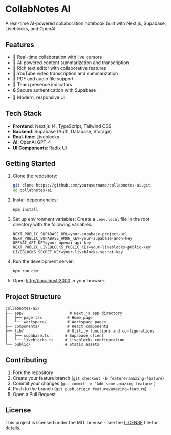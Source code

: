# CollabNotes AI

A real-time AI-powered collaboration notebook built with Next.js, Supabase, Liveblocks, and OpenAI.

## Features

- 🔄 Real-time collaboration with live cursors
- 🤖 AI-powered content summarization and transcription
- 📝 Rich text editor with collaborative features
- 🎥 YouTube video transcription and summarization
- 📄 PDF and audio file support
- 👥 Team presence indicators
- 🔒 Secure authentication with Supabase
- 🎨 Modern, responsive UI

## Tech Stack

- **Frontend**: Next.js 14, TypeScript, Tailwind CSS
- **Backend**: Supabase (Auth, Database, Storage)
- **Real-time**: Liveblocks
- **AI**: OpenAI GPT-4
- **UI Components**: Radix UI

## Getting Started

1. Clone the repository:
   ```bash
   git clone https://github.com/yourusername/collabnotes-ai.git
   cd collabnotes-ai
   ```

2. Install dependencies:
   ```bash
   npm install
   ```

3. Set up environment variables:
   Create a `.env.local` file in the root directory with the following variables:
   ```
   NEXT_PUBLIC_SUPABASE_URL=your-supabase-project-url
   NEXT_PUBLIC_SUPABASE_ANON_KEY=your-supabase-anon-key
   OPENAI_API_KEY=your-openai-api-key
   NEXT_PUBLIC_LIVEBLOCKS_PUBLIC_KEY=your-liveblocks-public-key
   LIVEBLOCKS_SECRET_KEY=your-liveblocks-secret-key
   ```

4. Run the development server:
   ```bash
   npm run dev
   ```

5. Open [http://localhost:3000](http://localhost:3000) in your browser.

## Project Structure

```
collabnotes-ai/
├── app/                    # Next.js app directory
│   ├── page.tsx           # Home page
│   └── workspace/         # Workspace pages
├── components/            # React components
├── lib/                   # Utility functions and configurations
│   ├── supabase.ts       # Supabase client
│   └── liveblocks.ts     # Liveblocks configuration
└── public/               # Static assets
```

## Contributing

1. Fork the repository
2. Create your feature branch (`git checkout -b feature/amazing-feature`)
3. Commit your changes (`git commit -m 'Add some amazing feature'`)
4. Push to the branch (`git push origin feature/amazing-feature`)
5. Open a Pull Request

## License

This project is licensed under the MIT License - see the [LICENSE](LICENSE) file for details.
